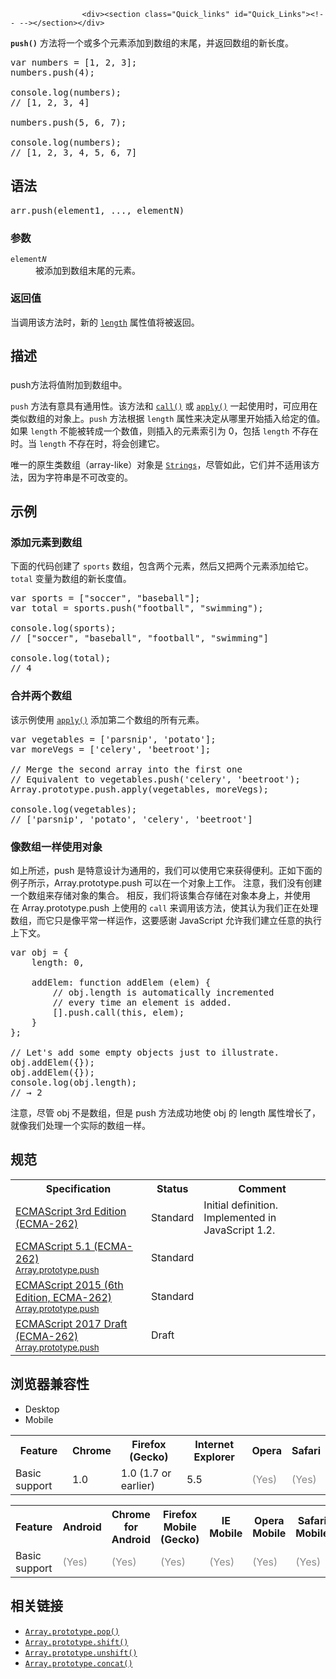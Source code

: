 
                
                  
                    <div><section class="Quick_links" id="Quick_Links"><!-- --></section></div>

<p><code><strong>push()</strong></code>&#xA0;&#x65B9;&#x6CD5;&#x5C06;&#x4E00;&#x4E2A;&#x6216;&#x591A;&#x4E2A;&#x5143;&#x7D20;&#x6DFB;&#x52A0;&#x5230;&#x6570;&#x7EC4;&#x7684;&#x672B;&#x5C3E;&#xFF0C;&#x5E76;&#x8FD4;&#x56DE;&#x6570;&#x7EC4;&#x7684;&#x65B0;&#x957F;&#x5EA6;&#x3002;</p>

<pre>var numbers = [1, 2, 3];
numbers.push(4);

console.log(numbers); 
// [1, 2, 3, 4]

numbers.push(5, 6, 7);

console.log(numbers); 
// [1, 2, 3, 4, 5, 6, 7]</pre>

<h2 id="&#x8BED;&#x6CD5;">&#x8BED;&#x6CD5;</h2>

<pre class="syntaxbox">arr.push(element1, ..., elementN)
</pre>

<h3 id="&#x53C2;&#x6570;">&#x53C2;&#x6570;</h3>

<dl>
 <dt><code>element<em>N</em></code></dt>
 <dd>&#x88AB;&#x6DFB;&#x52A0;&#x5230;&#x6570;&#x7EC4;&#x672B;&#x5C3E;&#x7684;&#x5143;&#x7D20;&#x3002;</dd>
</dl>

<h3 id="&#x8FD4;&#x56DE;&#x503C;" style="line-height: 24px;">&#x8FD4;&#x56DE;&#x503C;</h3>

<p>&#x5F53;&#x8C03;&#x7528;&#x8BE5;&#x65B9;&#x6CD5;&#x65F6;&#xFF0C;&#x65B0;&#x7684; <a href="/zh-CN/docs/Web/JavaScript/Reference/Global_Objects/Array/length" title="length &#x5C5E;&#x6027;&#x8868;&#x793A;&#x4E00;&#x4E2A;&#x65E0;&#x7B26;&#x53F7; 32-bit &#x6574;&#x6570;&#xFF0C;&#x8FD4;&#x56DE;&#x4E00;&#x4E2A;&#x6570;&#x7EC4;&#x4E2D;&#x7684;&#x5143;&#x7D20;&#x4E2A;&#x6570;&#x3002;"><code>length</code></a> &#x5C5E;&#x6027;&#x503C;&#x5C06;&#x88AB;&#x8FD4;&#x56DE;&#x3002;</p>

<h2 name="Description" id="Description" style="margin-bottom: 20px; line-height: 30px;">&#x63CF;&#x8FF0;</h2>

<p>push&#x65B9;&#x6CD5;&#x5C06;&#x503C;&#x9644;&#x52A0;&#x5230;&#x6570;&#x7EC4;&#x4E2D;&#x3002;</p>

<p><code>push</code>&#xA0;&#x65B9;&#x6CD5;&#x6709;&#x610F;&#x5177;&#x6709;&#x901A;&#x7528;&#x6027;&#x3002;&#x8BE5;&#x65B9;&#x6CD5;&#x548C; <a href="/zh-CN/docs/Web/JavaScript/Reference/Global_Objects/Function/call" title="call() &#x65B9;&#x6CD5;&#x5728;&#x4F7F;&#x7528;&#x4E00;&#x4E2A;&#x6307;&#x5B9A;&#x7684;this&#x503C;&#x548C;&#x82E5;&#x5E72;&#x4E2A;&#x6307;&#x5B9A;&#x7684;&#x53C2;&#x6570;&#x503C;&#x7684;&#x524D;&#x63D0;&#x4E0B;&#x8C03;&#x7528;&#x67D0;&#x4E2A;&#x51FD;&#x6570;&#x6216;&#x65B9;&#x6CD5;."><code>call()</code></a> &#x6216; <a href="/zh-CN/docs/Web/JavaScript/Reference/Global_Objects/Function/apply" title="apply() &#x65B9;&#x6CD5;&#x5728;&#x6307;&#x5B9A;&#xA0;this&#xA0;&#x503C;&#x548C;&#x53C2;&#x6570;&#xFF08;&#x53C2;&#x6570;&#x4EE5;&#x6570;&#x7EC4;&#x6216;&#x7C7B;&#x6570;&#x7EC4;&#x5BF9;&#x8C61;&#x7684;&#x5F62;&#x5F0F;&#x5B58;&#x5728;&#xFF09;&#x7684;&#x60C5;&#x51B5;&#x4E0B;&#x8C03;&#x7528;&#x67D0;&#x4E2A;&#x51FD;&#x6570;&#x3002;"><code>apply()</code></a> &#x4E00;&#x8D77;&#x4F7F;&#x7528;&#x65F6;&#xFF0C;&#x53EF;&#x5E94;&#x7528;&#x5728;&#x7C7B;&#x4F3C;&#x6570;&#x7EC4;&#x7684;&#x5BF9;&#x8C61;&#x4E0A;&#x3002;<code>push</code>&#xA0;&#x65B9;&#x6CD5;&#x6839;&#x636E;&#xA0;<code>length</code>&#xA0;&#x5C5E;&#x6027;&#x6765;&#x51B3;&#x5B9A;&#x4ECE;&#x54EA;&#x91CC;&#x5F00;&#x59CB;&#x63D2;&#x5165;&#x7ED9;&#x5B9A;&#x7684;&#x503C;&#x3002;&#x5982;&#x679C;&#xA0;<code>length</code>&#xA0;&#x4E0D;&#x80FD;&#x88AB;&#x8F6C;&#x6210;&#x4E00;&#x4E2A;&#x6570;&#x503C;&#xFF0C;&#x5219;&#x63D2;&#x5165;&#x7684;&#x5143;&#x7D20;&#x7D22;&#x5F15;&#x4E3A; 0&#xFF0C;&#x5305;&#x62EC;&#xA0;<code>length</code>&#xA0;&#x4E0D;&#x5B58;&#x5728;&#x65F6;&#x3002;&#x5F53; <code>length</code> &#x4E0D;&#x5B58;&#x5728;&#x65F6;&#xFF0C;&#x5C06;&#x4F1A;&#x521B;&#x5EFA;&#x5B83;&#x3002;</p>

<p>&#x552F;&#x4E00;&#x7684;&#x539F;&#x751F;&#x7C7B;&#x6570;&#x7EC4;&#xFF08;array-like&#xFF09;&#x5BF9;&#x8C61;&#x662F; <a href="/zh-CN/docs/Web/JavaScript/Reference/Global_Objects/String" title="String&#xA0;&#x5168;&#x5C40;&#x5BF9;&#x8C61;&#x662F;&#x7528;&#x6765;&#x6784;&#x9020;&#x5B57;&#x7B26;&#x4E32;&#x5BF9;&#x8C61;&#x6216;&#x5B57;&#x7B26;&#x5E8F;&#x5217;&#x7684;&#x6784;&#x9020;&#x51FD;&#x6570;&#x3002;"><code>Strings</code></a>&#xFF0C;&#x5C3D;&#x7BA1;&#x5982;&#x6B64;&#xFF0C;&#x5B83;&#x4EEC;&#x5E76;&#x4E0D;&#x9002;&#x7528;&#x8BE5;&#x65B9;&#x6CD5;&#xFF0C;&#x56E0;&#x4E3A;&#x5B57;&#x7B26;&#x4E32;&#x662F;&#x4E0D;&#x53EF;&#x6539;&#x53D8;&#x7684;&#x3002;</p>

<h2 id="&#x793A;&#x4F8B;">&#x793A;&#x4F8B;</h2>

<h3 id="&#x6DFB;&#x52A0;&#x5143;&#x7D20;&#x5230;&#x6570;&#x7EC4;">&#x6DFB;&#x52A0;&#x5143;&#x7D20;&#x5230;&#x6570;&#x7EC4;</h3>

<p>&#x4E0B;&#x9762;&#x7684;&#x4EE3;&#x7801;&#x521B;&#x5EFA;&#x4E86;&#xA0;<code>sports</code>&#xA0;&#x6570;&#x7EC4;&#xFF0C;&#x5305;&#x542B;&#x4E24;&#x4E2A;&#x5143;&#x7D20;&#xFF0C;&#x7136;&#x540E;&#x53C8;&#x628A;&#x4E24;&#x4E2A;&#x5143;&#x7D20;&#x6DFB;&#x52A0;&#x7ED9;&#x5B83;&#x3002;<code>total</code>&#xA0;&#x53D8;&#x91CF;&#x4E3A;&#x6570;&#x7EC4;&#x7684;&#x65B0;&#x957F;&#x5EA6;&#x503C;&#x3002;</p>

<pre class="brush: js">var sports = [&quot;soccer&quot;, &quot;baseball&quot;];
var total = sports.push(&quot;football&quot;, &quot;swimming&quot;);

console.log(sports); 
// [&quot;soccer&quot;, &quot;baseball&quot;, &quot;football&quot;, &quot;swimming&quot;]

console.log(total);&#xA0; 
// 4</pre>

<h3 id="&#x5408;&#x5E76;&#x4E24;&#x4E2A;&#x6570;&#x7EC4;">&#x5408;&#x5E76;&#x4E24;&#x4E2A;&#x6570;&#x7EC4;</h3>

<p>&#x8BE5;&#x793A;&#x4F8B;&#x4F7F;&#x7528; <a href="/zh-CN/docs/Web/JavaScript/Reference/Global_Objects/Function/apply" title="apply() &#x65B9;&#x6CD5;&#x5728;&#x6307;&#x5B9A;&#xA0;this&#xA0;&#x503C;&#x548C;&#x53C2;&#x6570;&#xFF08;&#x53C2;&#x6570;&#x4EE5;&#x6570;&#x7EC4;&#x6216;&#x7C7B;&#x6570;&#x7EC4;&#x5BF9;&#x8C61;&#x7684;&#x5F62;&#x5F0F;&#x5B58;&#x5728;&#xFF09;&#x7684;&#x60C5;&#x51B5;&#x4E0B;&#x8C03;&#x7528;&#x67D0;&#x4E2A;&#x51FD;&#x6570;&#x3002;"><code>apply()</code></a> &#x6DFB;&#x52A0;&#x7B2C;&#x4E8C;&#x4E2A;&#x6570;&#x7EC4;&#x7684;&#x6240;&#x6709;&#x5143;&#x7D20;&#x3002;</p>

<pre class="brush: js">var vegetables = [&apos;parsnip&apos;, &apos;potato&apos;];
var moreVegs = [&apos;celery&apos;, &apos;beetroot&apos;];

// Merge the second array into the first one
// Equivalent to vegetables.push(&apos;celery&apos;, &apos;beetroot&apos;);
Array.prototype.push.apply(vegetables, moreVegs);

console.log(vegetables); 
// [&apos;parsnip&apos;, &apos;potato&apos;, &apos;celery&apos;, &apos;beetroot&apos;]</pre>

<h3 id="&#x50CF;&#x6570;&#x7EC4;&#x4E00;&#x6837;&#x4F7F;&#x7528;&#x5BF9;&#x8C61;">&#x50CF;&#x6570;&#x7EC4;&#x4E00;&#x6837;&#x4F7F;&#x7528;&#x5BF9;&#x8C61;</h3>

<p>&#x5982;&#x4E0A;&#x6240;&#x8FF0;&#xFF0C;push &#x662F;&#x7279;&#x610F;&#x8BBE;&#x8BA1;&#x4E3A;&#x901A;&#x7528;&#x7684;&#xFF0C;&#x6211;&#x4EEC;&#x53EF;&#x4EE5;&#x4F7F;&#x7528;&#x5B83;&#x6765;&#x83B7;&#x5F97;&#x4FBF;&#x5229;&#x3002;&#x6B63;&#x5982;&#x4E0B;&#x9762;&#x7684;&#x4F8B;&#x5B50;&#x6240;&#x793A;&#xFF0C;Array.prototype.push &#x53EF;&#x4EE5;&#x5728;&#x4E00;&#x4E2A;&#x5BF9;&#x8C61;&#x4E0A;&#x5DE5;&#x4F5C;&#x3002;&#xA0;&#x6CE8;&#x610F;&#xFF0C;&#x6211;&#x4EEC;&#x6CA1;&#x6709;&#x521B;&#x5EFA;&#x4E00;&#x4E2A;&#x6570;&#x7EC4;&#x6765;&#x5B58;&#x50A8;&#x5BF9;&#x8C61;&#x7684;&#x96C6;&#x5408;&#x3002;&#xA0;&#x76F8;&#x53CD;&#xFF0C;&#x6211;&#x4EEC;&#x5C06;&#x8BE5;&#x96C6;&#x5408;&#x5B58;&#x50A8;&#x5728;&#x5BF9;&#x8C61;&#x672C;&#x8EAB;&#x4E0A;&#xFF0C;&#x5E76;&#x4F7F;&#x7528;&#x5728;&#xA0;Array.prototype.push &#x4E0A;&#x4F7F;&#x7528;&#x7684; <code>call</code> &#x6765;&#x8C03;&#x7528;&#x8BE5;&#x65B9;&#x6CD5;&#xFF0C;&#x4F7F;&#x5176;&#x8BA4;&#x4E3A;&#x6211;&#x4EEC;&#x6B63;&#x5728;&#x5904;&#x7406;&#x6570;&#x7EC4;&#xFF0C;&#x800C;&#x5B83;&#x53EA;&#x662F;&#x50CF;&#x5E73;&#x5E38;&#x4E00;&#x6837;&#x8FD0;&#x4F5C;&#xFF0C;&#x8FD9;&#x8981;&#x611F;&#x8C22; JavaScript &#x5141;&#x8BB8;&#x6211;&#x4EEC;&#x5EFA;&#x7ACB;&#x4EFB;&#x610F;&#x7684;&#x6267;&#x884C;&#x4E0A;&#x4E0B;&#x6587;&#x3002;</p>

<pre class="brush: js">var obj = {
    length: 0,

    addElem: function addElem (elem) {
        // obj.length is automatically incremented 
        // every time an element is added.
        [].push.call(this, elem);
    }
};

// Let&apos;s add some empty objects just to illustrate.
obj.addElem({});
obj.addElem({});
console.log(obj.length);
// &#x2192; 2</pre>

<p>&#x6CE8;&#x610F;&#xFF0C;&#x5C3D;&#x7BA1; obj &#x4E0D;&#x662F;&#x6570;&#x7EC4;&#xFF0C;&#x4F46;&#x662F; push &#x65B9;&#x6CD5;&#x6210;&#x529F;&#x5730;&#x4F7F;&#xA0;obj &#x7684; length &#x5C5E;&#x6027;&#x589E;&#x957F;&#x4E86;&#xFF0C;&#x5C31;&#x50CF;&#x6211;&#x4EEC;&#x5904;&#x7406;&#x4E00;&#x4E2A;&#x5B9E;&#x9645;&#x7684;&#x6570;&#x7EC4;&#x4E00;&#x6837;&#x3002;</p>

<h2 id="&#x89C4;&#x8303;">&#x89C4;&#x8303;</h2>

<table class="standard-table">
 <tbody>
  <tr>
   <th scope="col">Specification</th>
   <th scope="col">Status</th>
   <th scope="col">Comment</th>
  </tr>
  <tr>
   <td><a href="http://www.ecma-international.org/publications/files/ECMA-ST-ARCH/ECMA-262,%203rd%20edition,%20December%201999.pdf" class="external" lang="en" hreflang="en" title="ECMAScript 3rd Edition (ECMA-262)">ECMAScript 3rd Edition (ECMA-262)</a></td>
   <td><span class="spec-Standard">Standard</span></td>
   <td>Initial definition. Implemented in JavaScript 1.2.</td>
  </tr>
  <tr>
   <td><a href="http://www.ecma-international.org/ecma-262/5.1/#sec-15.4.4.7" class="external" lang="en" hreflang="en">ECMAScript 5.1 (ECMA-262)<br><small lang="zh-CN">Array.prototype.push</small></a></td>
   <td><span class="spec-Standard">Standard</span></td>
   <td>&#xA0;</td>
  </tr>
  <tr>
   <td><a href="http://www.ecma-international.org/ecma-262/6.0/#sec-array.prototype.push" class="external" lang="en" hreflang="en">ECMAScript 2015 (6th Edition, ECMA-262)<br><small lang="zh-CN">Array.prototype.push</small></a></td>
   <td><span class="spec-Standard">Standard</span></td>
   <td>&#xA0;</td>
  </tr>
  <tr>
   <td><a href="https://tc39.github.io/ecma262/#sec-array.prototype.push" class="external" lang="en" hreflang="en">ECMAScript 2017 Draft (ECMA-262)<br><small lang="zh-CN">Array.prototype.push</small></a></td>
   <td><span class="spec-Draft">Draft</span></td>
   <td>&#xA0;</td>
  </tr>
 </tbody>
</table>

<h2 id="&#x6D4F;&#x89C8;&#x5668;&#x517C;&#x5BB9;&#x6027;">&#x6D4F;&#x89C8;&#x5668;&#x517C;&#x5BB9;&#x6027;</h2>

<div><div class="htab">
    <a name="AutoCompatibilityTable" id="AutoCompatibilityTable"></a>
    <ul>
        <li class="selected"><a>Desktop</a></li>
        <li><a>Mobile</a></li>
    </ul>
</div></div>

<div id="compat-desktop">
<table class="compat-table">
 <tbody>
  <tr>
   <th>Feature</th>
   <th>Chrome</th>
   <th>Firefox (Gecko)</th>
   <th>Internet Explorer</th>
   <th>Opera</th>
   <th>Safari</th>
  </tr>
  <tr>
   <td>Basic support</td>
   <td>1.0</td>
   <td>1.0 (1.7 or earlier)</td>
   <td>5.5</td>
   <td><span title="Please update this with the earliest version of support." style="color: #888;">(Yes)</span></td>
   <td><span title="Please update this with the earliest version of support." style="color: #888;">(Yes)</span></td>
  </tr>
 </tbody>
</table>
</div>

<div id="compat-mobile">
<table class="compat-table">
 <tbody>
  <tr>
   <th>Feature</th>
   <th>Android</th>
   <th>Chrome for Android</th>
   <th>Firefox Mobile (Gecko)</th>
   <th>IE Mobile</th>
   <th>Opera Mobile</th>
   <th>Safari Mobile</th>
  </tr>
  <tr>
   <td>Basic support</td>
   <td><span title="Please update this with the earliest version of support." style="color: #888;">(Yes)</span></td>
   <td><span title="Please update this with the earliest version of support." style="color: #888;">(Yes)</span></td>
   <td><span title="Please update this with the earliest version of support." style="color: #888;">(Yes)</span></td>
   <td><span title="Please update this with the earliest version of support." style="color: #888;">(Yes)</span></td>
   <td><span title="Please update this with the earliest version of support." style="color: #888;">(Yes)</span></td>
   <td><span title="Please update this with the earliest version of support." style="color: #888;">(Yes)</span></td>
  </tr>
 </tbody>
</table>
</div>

<h2 id="&#x76F8;&#x5173;&#x94FE;&#x63A5;">&#x76F8;&#x5173;&#x94FE;&#x63A5;</h2>

<ul>
 <li><a href="/zh-CN/docs/Web/JavaScript/Reference/Global_Objects/Array/pop" title="pop()&#x65B9;&#x6CD5;&#x4ECE;&#x6570;&#x7EC4;&#x4E2D;&#x5220;&#x9664;&#x6700;&#x540E;&#x4E00;&#x4E2A;&#x5143;&#x7D20;&#xFF0C;&#x5E76;&#x8FD4;&#x56DE;&#x8BE5;&#x5143;&#x7D20;&#x7684;&#x503C;&#x3002;&#x6B64;&#x65B9;&#x6CD5;&#x66F4;&#x6539;&#x6570;&#x7EC4;&#x7684;&#x957F;&#x5EA6;&#x3002;"><code>Array.prototype.pop()</code></a></li>
 <li><a href="/zh-CN/docs/Web/JavaScript/Reference/Global_Objects/Array/shift" title="shift() &#x65B9;&#x6CD5;&#x4ECE;&#x6570;&#x7EC4;&#x4E2D;&#x5220;&#x9664;&#x7B2C;&#x4E00;&#x4E2A;&#x5143;&#x7D20;&#xFF0C;&#x5E76;&#x8FD4;&#x56DE;&#x8BE5;&#x5143;&#x7D20;&#x3002;&#x6B64;&#x65B9;&#x6CD5;&#x66F4;&#x6539;&#x6570;&#x7EC4;&#x7684;&#x957F;&#x5EA6;&#x3002;"><code>Array.prototype.shift()</code></a></li>
 <li><a href="/zh-CN/docs/Web/JavaScript/Reference/Global_Objects/Array/unshift" title="unshift() &#x65B9;&#x6CD5;&#x5728;&#x6570;&#x7EC4;&#x7684;&#x5F00;&#x5934;&#x6DFB;&#x52A0;&#x4E00;&#x4E2A;&#x6216;&#x8005;&#x591A;&#x4E2A;&#x5143;&#x7D20;&#xFF0C;&#x5E76;&#x8FD4;&#x56DE;&#x6570;&#x7EC4;&#x65B0;&#x7684; length &#x503C;&#x3002;"><code>Array.prototype.unshift()</code></a></li>
 <li><a href="/zh-CN/docs/Web/JavaScript/Reference/Global_Objects/Array/concat" title="concat()&#xA0;&#x65B9;&#x6CD5;&#x7528;&#x4E8E;&#x5408;&#x5E76;&#x4E24;&#x4E2A;&#x6216;&#x591A;&#x4E2A;&#x6570;&#x7EC4;&#x3002;&#x6B64;&#x65B9;&#x6CD5;&#x4E0D;&#x4F1A;&#x66F4;&#x6539;&#x73B0;&#x6709;&#x6570;&#x7EC4;&#xFF0C;&#x800C;&#x662F;&#x8FD4;&#x56DE;&#x4E00;&#x4E2A;&#x65B0;&#x6570;&#x7EC4;&#x3002;"><code>Array.prototype.concat()</code></a></li>
</ul>
                  
                
              
